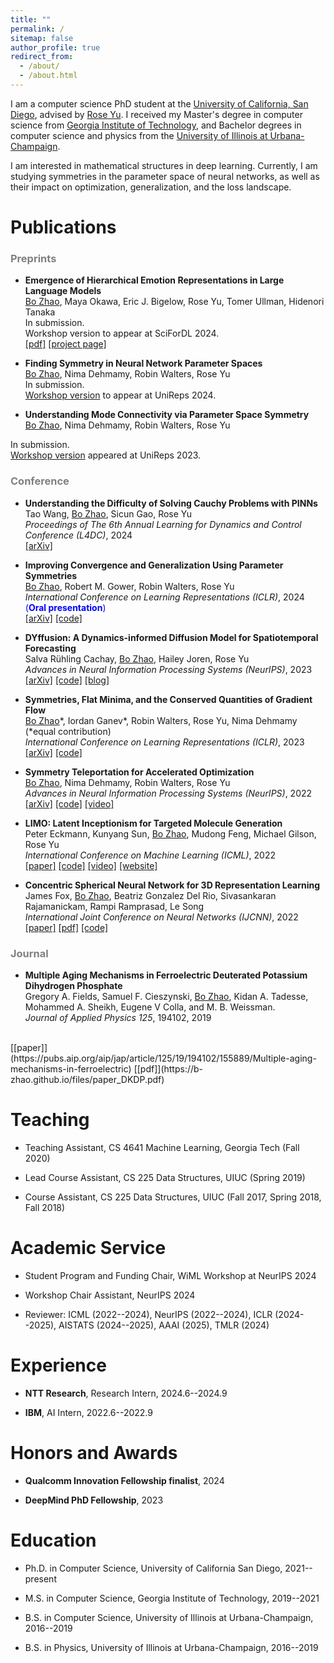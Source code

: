 ```yaml
---
title: ""
permalink: /
sitemap: false
author_profile: true
redirect_from: 
  - /about/
  - /about.html
---
```


I am a computer science PhD student at the [University of California, San Diego](https://www.ucsd.edu), advised by [Rose Yu](https://roseyu.com). I received my Master's degree in computer science from [Georgia Institute of Technology](https://www.gatech.edu), and Bachelor degrees in computer science and physics from the [University of Illinois at Urbana-Champaign](https://illinois.edu). 

I am interested in mathematical structures in deep learning. Currently, I am studying symmetries in the parameter space of neural networks, as well as their impact on optimization, generalization, and the loss landscape.


Publications
======
<h3 style="color:gray;"> Preprints </h3>


* **Emergence of Hierarchical Emotion Representations in Large Language Models** <br>
<u>Bo Zhao</u>, Maya Okawa, Eric J. Bigelow, Rose Yu, Tomer Ullman, Hidenori Tanaka <br>
In submission.  <br>
Workshop version to appear at SciForDL 2024. <br>
[[pdf]](https://b-zhao.github.io/files/paper_AI_emotion.pdf)
[[project page]](https://phys-ai.github.io/blog/paper/2024/10/27/Emotion-Hierarchy-LLMs.html)

* **Finding Symmetry in Neural Network Parameter Spaces** <br>
<u>Bo Zhao</u>, Nima Dehmamy, Robin Walters, Rose Yu <br>
In submission.  <br>
[Workshop version](https://openreview.net/forum?id=qPR9a9IotY) to appear at UniReps 2024.

* **Understanding Mode Connectivity via Parameter Space Symmetry** <br>
<u>Bo Zhao</u>, Nima Dehmamy, Robin Walters, Rose Yu <br>
<!--*Unifying Representations in Neural Models Workshop (UniReps)* at NeurIPS 2023 <br>-->
In submission.  <br>
[Workshop version](https://openreview.net/pdf?id=aP2a5i1iUf) appeared at UniReps 2023.


<h3 style="color:gray;"> Conference </h3>

* **Understanding the Difficulty of Solving Cauchy Problems with PINNs** <br>
Tao Wang, <u>Bo Zhao</u>, Sicun Gao, Rose Yu <br>
*Proceedings of The 6th Annual Learning for Dynamics and Control Conference (L4DC)*, 2024 <br>
[[arXiv]](https://arxiv.org/abs/2405.02561)

* **Improving Convergence and Generalization Using Parameter Symmetries** <br>
<u>Bo Zhao</u>, Robert M. Gower, Robin Walters, Rose Yu <br>
*International Conference on Learning Representations (ICLR)*, 2024 <span style="color:blue">(**Oral presentation**)</span> <br>
[[arXiv]](https://arxiv.org/abs/2305.13404)
[[code]](https://github.com/Rose-STL-Lab/Teleportation-Optimization)

* **DYffusion: A Dynamics-informed Diffusion Model for Spatiotemporal Forecasting** <br>
Salva Rühling Cachay, <u>Bo Zhao</u>, Hailey Joren, Rose Yu <br>
*Advances in Neural Information Processing Systems (NeurIPS)*, 2023 <br>
[[arXiv]](https://arxiv.org/abs/2306.01984)
[[code]](https://github.com/Rose-STL-Lab/dyffusion)
[[blog]](https://ucsdml.github.io/2023/12/22/dyffusion.html)

* **Symmetries, Flat Minima, and the Conserved Quantities of Gradient Flow** <br>
<u>Bo Zhao</u>\*, Iordan Ganev\*, Robin Walters, Rose Yu, Nima Dehmamy (\*equal contribution) <br>
*International Conference on Learning Representations (ICLR)*, 2023 <br>
[[arXiv]](https://arxiv.org/abs/2210.17216)
[[code]](https://github.com/Rose-STL-Lab/Gradient-Flow-Symmetry)
<!--[[talk](https://www.youtube.com/watch?v=6tgJLV06MfE)]-->

* **Symmetry Teleportation for Accelerated Optimization** <br>
<u>Bo Zhao</u>, Nima Dehmamy, Robin Walters, Rose Yu <br>
*Advances in Neural Information Processing Systems (NeurIPS)*, 2022 <br>
[[arXiv]](https://arxiv.org/abs/2205.10637)
[[code]](https://github.com/Rose-STL-Lab/Symmetry-Teleportation)
[[video]](https://slideslive.com/38991922/symmetry-teleportation-for-accelerated-optimization)

* **LIMO: Latent Inceptionism for Targeted Molecule Generation** <br>
Peter Eckmann, Kunyang Sun, <u>Bo Zhao</u>, Mudong Feng, Michael Gilson, Rose Yu <br>
*International Conference on Machine Learning (ICML)*, 2022 <br>
[[paper]](https://proceedings.mlr.press/v162/eckmann22a.html)
[[code]](https://github.com/Rose-STL-Lab/LIMO)
[[video]](https://slideslive.com/38983948/limo-latent-inceptionism-for-targeted-molecule-generation)
[[website]](http://limo-aimd.com)

* **Concentric Spherical Neural Network for 3D Representation Learning** <br>
James Fox, <u>Bo Zhao</u>, Beatriz Gonzalez Del Rio, Sivasankaran Rajamanickam, Rampi Ramprasad, Le Song <br>
*International Joint Conference on Neural Networks (IJCNN)*, 2022 <br>
[[paper]](https://ieeexplore.ieee.org/abstract/document/9892358)
[[pdf]](https://b-zhao.github.io/files/paper_CSNN.pdf)
[[code]](https://github.com/foxjas/CSNN)


<h3 style="color:gray;"> Journal </h3>

* **Multiple Aging Mechanisms in Ferroelectric Deuterated Potassium Dihydrogen Phosphate** <br>
Gregory A. Fields, Samuel F. Cieszynski, <u>Bo Zhao</u>, Kidan A. Tadesse,  Mohammed A. Sheikh, Eugene V Colla, and M. B. Weissman. <br>
*Journal of Applied Physics 125*, 194102, 2019
 <br>
[[paper]](https://pubs.aip.org/aip/jap/article/125/19/194102/155889/Multiple-aging-mechanisms-in-ferroelectric)
[[pdf]](https://b-zhao.github.io/files/paper_DKDP.pdf)

<!-- Upcoming talks
======
Symmetries, Flat Minima, and the Conserved Quantities of Gradient Flow 

* AI TIME, May 2023
* [Boston Computation Club](https://bstn.cc), July 2023 -->


Teaching
======
* Teaching Assistant, CS 4641 Machine Learning, Georgia Tech (Fall 2020)


* Lead Course Assistant, CS 225 Data Structures, UIUC (Spring 2019)


* Course Assistant, CS 225 Data Structures, UIUC (Fall 2017, Spring 2018, Fall 2018)


Academic Service
======
* Student Program and Funding Chair, WiML Workshop at NeurIPS 2024

* Workshop Chair Assistant, NeurIPS 2024

* Reviewer: ICML (2022--2024), NeurIPS (2022--2024), ICLR (2024--2025), AISTATS (2024--2025), AAAI (2025), TMLR (2024)


Experience
======
* **NTT Research**, Research Intern, 2024.6--2024.9

* **IBM**, AI Intern, 2022.6--2022.9


Honors and Awards
======
* **Qualcomm Innovation Fellowship finalist**, 2024

* **DeepMind PhD Fellowship**, 2023


Education
======
* Ph.D. in Computer Science, University of California San Diego, 2021--present


* M.S. in Computer Science, Georgia Institute of Technology, 2019--2021


* B.S. in Computer Science, University of Illinois at Urbana-Champaign, 2016--2019


* B.S. in Physics, University of Illinois at Urbana-Champaign, 2016--2019
